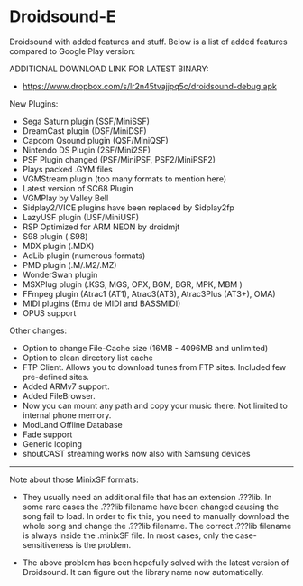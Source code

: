 Droidsound-E 
============

Droidsound with added features and stuff. Below is a list of added features compared to Google Play version:

ADDITIONAL DOWNLOAD LINK FOR LATEST BINARY:
* https://www.dropbox.com/s/lr2n45tvajjpq5c/droidsound-debug.apk

 
New Plugins:

 * Sega Saturn plugin (SSF/MiniSSF)
 * DreamCast plugin (DSF/MiniDSF)
 * Capcom Qsound plugin (QSF/MiniQSF)
 * Nintendo DS Plugin (2SF/Mini2SF)
 * PSF Plugin changed (PSF/MiniPSF, PSF2/MiniPSF2)
 * Plays packed .GYM files
 * VGMStream plugin (too many formats to mention here)
 * Latest version of SC68 Plugin
 * VGMPlay by Valley Bell
 * Sidplay2/VICE plugins have been replaced by Sidplay2fp
 * LazyUSF plugin (USF/MiniUSF)
  * RSP Optimized for ARM NEON by droidmjt
 * S98 plugin (.S98)
 * MDX plugin (.MDX)
 * AdLib plugin (numerous formats)
 * PMD plugin (.M/.M2/.MZ)
 * WonderSwan plugin
 * MSXPlug plugin (.KSS, MGS, OPX, BGM, BGR, MPK, MBM )
 * FFmpeg plugin (Atrac1 (AT1), Atrac3(AT3), Atrac3Plus (AT3+), OMA)
 * MIDI plugins (Emu de MIDI and BASSMIDI)
 * OPUS support

Other changes:
 
 * Option to change File-Cache size (16MB - 4096MB and unlimited)
 * Option to clean directory list cache
 * FTP Client. Allows you to download tunes from FTP sites. Included few pre-defined sites.
 * Added ARMv7 support.
 * Added FileBrowser.
  * Now you can mount any path and copy your music there. Not limited to internal phone memory.
 * ModLand Offline Database
 * Fade support
 * Generic looping
 * shoutCAST streaming works now also with Samsung devices

--------------------------------------------------------------------------------------------
Note about those MinixSF formats:
 
 * They usually need an additional file that has an extension .???lib. In some rare cases the .???lib filename have been changed causing the song fail to load. In order to fix this, you need to manually download the whole song and change the .???lib filename. The correct .???lib filename is always inside the .minixSF file. In most cases, only the case-sensitiveness is the problem.

 * The above problem has been hopefully solved with the latest version of Droidsound. It can figure out the library name now automatically.


